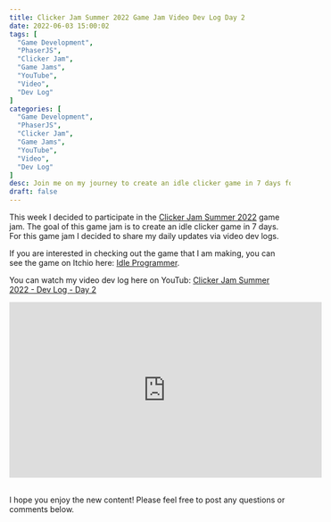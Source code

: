 ```yaml
---
title: Clicker Jam Summer 2022 Game Jam Video Dev Log Day 2
date: 2022-06-03 15:00:02
tags: [
  "Game Development",
  "PhaserJS",
  "Clicker Jam",
  "Game Jams",
  "YouTube",
  "Video",
  "Dev Log"
]
categories: [
  "Game Development",
  "PhaserJS",
  "Clicker Jam",
  "Game Jams",
  "YouTube",
  "Video",
  "Dev Log"
]
desc: Join me on my journey to create an idle clicker game in 7 days for the Clicker Jam Summer 2022 Game Jam! Learn more in my Day 2 Dev Log.
draft: false
---
```


This week I decided to participate in the <a href="https://itch.io/jam/clicker-jam-summer-2022" target="_blank">Clicker Jam Summer 2022</a> game jam. The goal of this game jam is to create an idle clicker game in 7 days. For this game jam I decided to share my daily updates via video dev logs.

If you are interested in checking out the game that I am making, you can see the game on Itchio here: <a href="https://galemius.itch.io/idle-programmer" target="_blank">Idle Programmer</a>.

You can watch my video dev log here on YouTub: <a href="https://youtu.be/1RFW02mRlyQ" target="_blank">Clicker Jam Summer 2022 - Dev Log - Day 2</a>

<div style="text-align: center;"><iframe width="560" height="315" src="https://www.youtube.com/embed/1RFW02mRlyQ" title="YouTube video player" frameborder="0" allow="accelerometer; autoplay; clipboard-write; encrypted-media; gyroscope; picture-in-picture" allowfullscreen></iframe></div><br />

I hope you enjoy the new content! Please feel free to post any questions or comments below.
